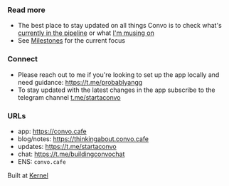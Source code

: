 ### Read more

- The best place to stay updated on all things Convo is to check what's [currently in the pipeline](https://github.com/kernel-community/convo-app/discussions/categories/dev-notes) or what [I'm musing on](https://thinkingabout.convo.cafe)
- See [Milestones](https://github.com/kernel-community/convo-app/milestones) for the current focus

### Connect

- Please reach out to me if you're looking to set up the app locally and need guidance: https://t.me/probablyangg
- To stay updated with the latest changes in the app subscribe to the telegram channel [t.me/startaconvo](https://t.me/startaconvo)

### URLs

- app: https://convo.cafe
- blog/notes: https://thinkingabout.convo.cafe
- updates: https://t.me/startaconvo
- chat: https://t.me/buildingconvochat
- ENS: `convo.cafe`

Built at [Kernel](https://kernel.community/)

